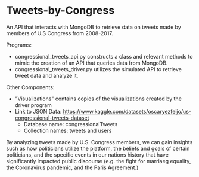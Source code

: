 # Tweets-by-Congress
An API that interacts with MongoDB to retrieve data on tweets made by members of U.S Congress from 2008-2017.

Programs:
- congressional_tweets_api.py constructs a class and relevant methods to mimic the creation of an API that queries data from MongoDB.
- congressional_tweets_driver.py utilizes the simulated API to retrieve tweet data and analyze it.

Other Components:
- "Visualizations" contains copies of the visualizations created by the driver program
- Link to JSON Data: https://www.kaggle.com/datasets/oscaryezfeijo/us-congressional-tweets-dataset 
  - Database name: congressionalTweets
  - Collection names: tweets and users

By analyzing tweets made by U.S. Congress members, we can gain insights such as how politicians utilize the platform, the beliefs and goals of certain politicians, and the specific events in our nations history that have significantly impacted public discourse (e.g. the fight for marriaeg equality, the Coronavirus pandemic, and the Paris Agreement.)
